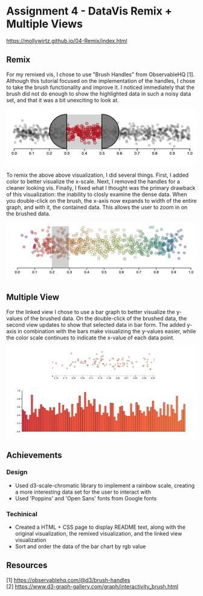 Assignment 4 - DataVis Remix + Multiple Views
===

https://mollywirtz.github.io/04-Remix/index.html

Remix
---
For my remixed vis, I chose to use "Brush Handles" from ObservableHQ [1]. Although this tutorial focused on the implementation of the handles, I chose to take the brush functionality and improve it. I noticed immediately that the brush did not do enough to show the highlighted data in such a noisy data set, and that it was a bit unexciting to look at.

<img src="./assets/og_vis.png" alt="Screenshot of original vis">

To remix the above above visualization, I did several things. First, I added color to better visualize the x-scale. Next, I removed the handles for a cleaner looking vis. Finally, I fixed what I thought was the primary drawback of this visualization: the inability to closly examine the dense data. When you double-click on the brush, the x-axis now expands to width of the entire graph, and with it, the contained data. This allows the user to zoom in on the brushed data.

<img src="./assets/remixed_vis.png" alt="Screenshot of remixed vis">


Multiple View
---
For the linked view I chose to use a bar graph to better visualize the y-values of the brushed data. On the double-click of the brushed data, the second view updates to show that selected data in bar form. The added y-axis in combination with the bars make visualizing the y-values easier, while the color scale continues to indicate the x-value of each data point. 

<img src="./assets/linked_vis.png" alt="Screenshot of linked vis">


Achievements
---
### Design
- Used d3-scale-chromatic library to implement a  rainbow scale, creating a more interesting data set for the user to interact with
- Used 'Poppins' and 'Open Sans' fonts from Google fonts


### Techinical
- Created a HTML + CSS page to display README text, along with the original visualization, the remixed visualization, and the linked view visualization
- Sort and order the data of the bar chart by rgb value


Resources
---
[1] https://observablehq.com/@d3/brush-handles <br/>
[2] https://www.d3-graph-gallery.com/graph/interactivity_brush.html

